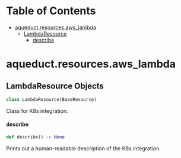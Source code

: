 # Table of Contents

* [aqueduct.resources.aws\_lambda](#aqueduct.resources.aws_lambda)
  * [LambdaResource](#aqueduct.resources.aws_lambda.LambdaResource)
    * [describe](#aqueduct.resources.aws_lambda.LambdaResource.describe)

<a id="aqueduct.resources.aws_lambda"></a>

# aqueduct.resources.aws\_lambda

<a id="aqueduct.resources.aws_lambda.LambdaResource"></a>

## LambdaResource Objects

```python
class LambdaResource(BaseResource)
```

Class for K8s integration.

<a id="aqueduct.resources.aws_lambda.LambdaResource.describe"></a>

#### describe

```python
def describe() -> None
```

Prints out a human-readable description of the K8s integration.

